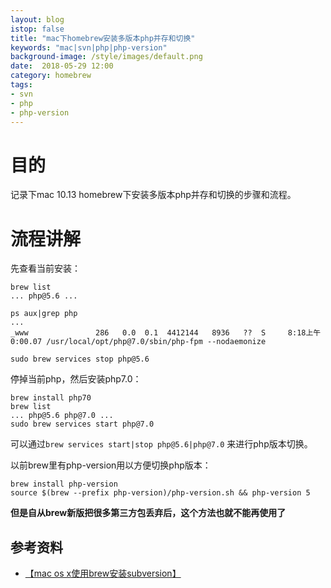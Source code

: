 ```yaml
---
layout: blog
istop: false
title: "mac下homebrew安装多版本php并存和切换"
keywords: "mac|svn|php|php-version"
background-image: /style/images/default.png
date:  2018-05-29 12:00
category: homebrew
tags:
- svn
- php
- php-version
---
```

 
# 目的
 
记录下mac 10.13 homebrew下安装多版本php并存和切换的步骤和流程。

# 流程讲解

先查看当前安装：

	brew list
    ... php@5.6 ...

    ps aux|grep php
    ...
    _www               286   0.0  0.1  4412144   8936   ??  S     8:18上午   0:00.07 /usr/local/opt/php@7.0/sbin/php-fpm --nodaemonize

    sudo brew services stop php@5.6

停掉当前php，然后安装php7.0：

    brew install php70
    brew list
    ... php@5.6 php@7.0 ...
    sudo brew services start php@7.0

可以通过`brew services start|stop php@5.6|php@7.0` 来进行php版本切换。

以前brew里有php-version用以方便切换php版本：

    brew install php-version
    source $(brew --prefix php-version)/php-version.sh && php-version 5

**但是自从brew新版把很多第三方包丢弃后，这个方法也就不能再使用了**

## 参考资料
- [【mac os x使用brew安装subversion】](http://lucien-zzy.iteye.com/blog/2359442)

